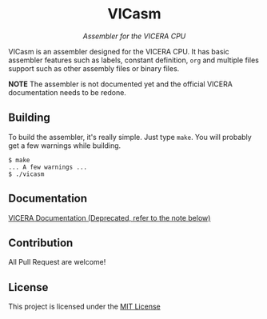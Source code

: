 <h1 align="center">VICasm</h1>
<p align="center"><i>Assembler for the VICERA CPU</i></p>

<p></p>

VICasm is an assembler designed for the VICERA CPU. It has basic assembler
features such as labels, constant definition, `org` and multiple files support
such as other assembly files or binary files.

**NOTE** The assembler is not documented yet and the official VICERA
documentation needs to be redone.

## Building

To build the assembler, it's really simple. Just type `make`. You will probably
get a few warnings while building.

```
$ make
... A few warnings ...
$ ./vicasm
```

## Documentation

[VICERA Documentation (Deprecated, refer to the note below)](https://h3liu.ml/vicera)

## Contribution

All Pull Request are welcome!

## License

This project is licensed under the [MIT License](LICENSE)
